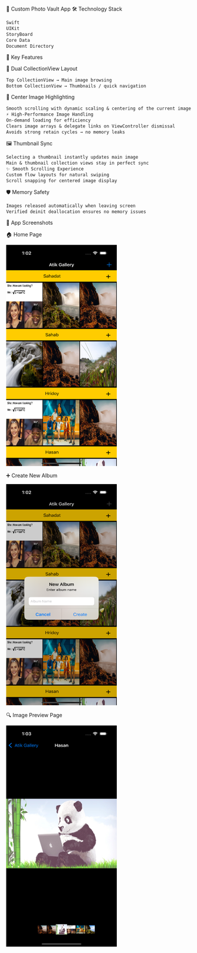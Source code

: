 📸 Custom Photo Vault App
🛠 Technology Stack

    Swift
    UIKit
    StoryBoard
    Core Data 
    Document Directory

🚀 Key Features

  📂 Dual CollectionView Layout
                 
    Top CollectionView → Main image browsing
    Bottom CollectionView → Thumbnails / quick navigation

🎯 Center Image Highlighting

    Smooth scrolling with dynamic scaling & centering of the current image
    ⚡ High-Performance Image Handling
    On-demand loading for efficiency
    Clears image arrays & delegate links on ViewController dismissal
    Avoids strong retain cycles → no memory leaks

🖼 Thumbnail Sync

    Selecting a thumbnail instantly updates main image
    Main & thumbnail collection views stay in perfect sync
    ✨ Smooth Scrolling Experience
    Custom flow layouts for natural swiping
    Scroll snapping for centered image display

🛡 Memory Safety
    
    Images released automatically when leaving screen
    Verified deinit deallocation ensures no memory issues

📱 App Screenshots

🏠 Home Page

<img src="Photo project/Home.png" width="300" height="600">


➕ Create New Album

<img src="Photo project/NewAlbum.png" width="300" height="600">


🔍 Image Preview Page

<img src="Photo project/Preview.png" width="300" height="600">
